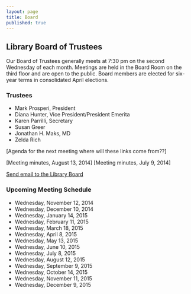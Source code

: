 ```yaml
---
layout: page
title: Board
published: true
---
```


## Library Board of Trustees

Our Board of Trustees generally meets at 7:30 pm on the second Wednesday of each month. Meetings are held in the Board Room on the third floor and are open to the public. Board members are elected for six-year terms in consolidated April elections.

### Trustees

- Mark Prosperi, President
- Diana Hunter, Vice President/President Emerita
- Karen Parrilli, Secretary
- Susan Greer
- Jonathan H. Maks, MD
- Zelda Rich

[Agenda for the next meeting where will these links come from??]

[Meeting minutes, August 13, 2014]
[Meeting minutes, July 9, 2014]

[Send email to the Library Board](mailthelibraryboard@skokielibrary.info)

### Upcoming Meeting Schedule

- Wednesday, November 12, 2014
- Wednesday, December 10, 2014
- Wednesday, January 14, 2015
- Wednesday, February 11, 2015
- Wednesday, March 18, 2015
- Wednesday, April 8, 2015
- Wednesday, May 13, 2015
- Wednesday, June 10, 2015
- Wednesday, July 8, 2015
- Wednesday, August 12, 2015
- Wednesday, September 9, 2015
- Wednesday, October 14, 2015
- Wednesday, November 11, 2015
- Wednesday, December 9, 2015